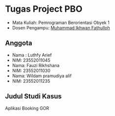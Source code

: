 
# Tugas Project PBO #
<ul>
  <li>Mata Kuliah: Pemrograman Berorientasi Obyek 1</li>
  <li>Dosen Pengampu: <a href="https://github.com/Muhammad-Ikhwan-Fathulloh">Muhammad Ikhwan Fathulloh</a></li>
</ul>

## Anggota 
<ul>
   <li>Nama : Luthfy Arief</li>
   <li>NIM: 23552011045 </li>
  <li>Nama: Fauzi Rikhshana</li>
  <li>NIM: 23552011030</li>
  <li>Nama: Wildam pramudiya alif</li>
  <li>NIM: 23552011235</li>
</ul>

## Judul Studi Kasus
<p>Aplikasi Booking GOR</p>
